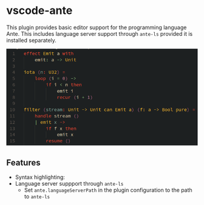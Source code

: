 # vscode-ante

This plugin provides basic editor support for the programming language Ante.
This includes language server support through `ante-ls` provided it is installed separately.

![Syntax Highlighting](images/syntax-highlighting.png)

## Features

- Syntax highlighting:
- Language server suppport through `ante-ls`
  - Set `ante.languageServerPath` in the plugin configuration to the path to `ante-ls`
